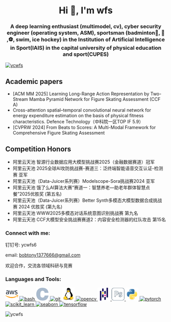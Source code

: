 <h1 align="center">Hi 👋, I'm wfs</h1>
<h3 align="center">A deep learning enthusiast (multimodel, cv), cyber security engineer (operating system, ASM), sportsman (badminton🏸, 🏀 ,⚽, swim, ice hockey) in the Institution of Artificial Intelligence in Sport(IAIS) in the capital university of physical education and sport(CUPES)</h3>

<p align="left"> <a href="https://github.com/ryo-ma/github-profile-trophy"><img src="https://github-profile-trophy.vercel.app/?username=ycwfs" alt="ycwfs" /></a> </p>

## Academic papers
  - [ACM MM 2025] Learning Long-Range Action Representation by Two-Stream Mamba Pyramid Network for Figure Skating Assessment (CCF A)
  - Cross-attention spatial–temporal convolutional neural network for energy expenditure estimation on the basis of physical fitness characteristics. Defence Technology（中科院一区TOP IF 5.9）
  - [CVPRW 2024] From Beats to Scores: A Multi-Modal Framework for Comprehensive Figure Skating Assessment

## Competition Honors
  - 阿里云天池 智源行业数据应用大模型挑战赛2025（金融数据赛道）冠军
  - 阿里云天池 2025全球AI攻防挑战赛-赛道三：泛终端智能语音交互认证-检测赛 亚军
  - 阿里云天池（Data-Juicer系列赛）Modelscope-Sora挑战赛2024 亚军
  - 阿里云天池 饿了么AI算法大赛“赛道一：智慧养老—助老年群体智慧点餐”2025优胜奖 (第五名)
  - 阿里云天池（Data-Juicer系列赛）Better Synth多模态大模型数据合成挑战赛 2024 优胜奖 (第九名)
  - 阿里云天池 WWW2025多模态对话系统意图识别挑战赛 第九名
  - 阿里云天池 CCF大模型安全挑战赛赛道2：内容安全检测器的红队攻击 第15名

<h3 align="left">Connect with me:</h3>
<p align="left">
钉钉号: ycwfs6

email: bobtony1377666@gmail.com

欢迎合作，交流各领域科研与竞赛
</p>

<h3 align="left">Languages and Tools:</h3>
<p align="left"> <a href="https://aws.amazon.com" target="_blank" rel="noreferrer"> <img src="https://raw.githubusercontent.com/devicons/devicon/master/icons/amazonwebservices/amazonwebservices-original-wordmark.svg" alt="aws" width="40" height="40"/> </a> <a href="https://www.gnu.org/software/bash/" target="_blank" rel="noreferrer"> <img src="https://www.vectorlogo.zone/logos/gnu_bash/gnu_bash-icon.svg" alt="bash" width="40" height="40"/> </a> <a href="https://www.cprogramming.com/" target="_blank" rel="noreferrer"> <img src="https://raw.githubusercontent.com/devicons/devicon/master/icons/c/c-original.svg" alt="c" width="40" height="40"/> </a> <a href="https://git-scm.com/" target="_blank" rel="noreferrer"> <img src="https://www.vectorlogo.zone/logos/git-scm/git-scm-icon.svg" alt="git" width="40" height="40"/> </a> <a href="https://www.linux.org/" target="_blank" rel="noreferrer"> <img src="https://raw.githubusercontent.com/devicons/devicon/master/icons/linux/linux-original.svg" alt="linux" width="40" height="40"/> </a> <a href="https://opencv.org/" target="_blank" rel="noreferrer"> <img src="https://www.vectorlogo.zone/logos/opencv/opencv-icon.svg" alt="opencv" width="40" height="40"/> </a> <a href="https://pandas.pydata.org/" target="_blank" rel="noreferrer"> <img src="https://raw.githubusercontent.com/devicons/devicon/2ae2a900d2f041da66e950e4d48052658d850630/icons/pandas/pandas-original.svg" alt="pandas" width="40" height="40"/> </a> <a href="https://www.photoshop.com/en" target="_blank" rel="noreferrer"> <img src="https://raw.githubusercontent.com/devicons/devicon/master/icons/photoshop/photoshop-line.svg" alt="photoshop" width="40" height="40"/> </a> <a href="https://www.python.org" target="_blank" rel="noreferrer"> <img src="https://raw.githubusercontent.com/devicons/devicon/master/icons/python/python-original.svg" alt="python" width="40" height="40"/> </a> <a href="https://pytorch.org/" target="_blank" rel="noreferrer"> <img src="https://www.vectorlogo.zone/logos/pytorch/pytorch-icon.svg" alt="pytorch" width="40" height="40"/> </a> <a href="https://scikit-learn.org/" target="_blank" rel="noreferrer"> <img src="https://upload.wikimedia.org/wikipedia/commons/0/05/Scikit_learn_logo_small.svg" alt="scikit_learn" width="40" height="40"/> </a> <a href="https://seaborn.pydata.org/" target="_blank" rel="noreferrer"> <img src="https://seaborn.pydata.org/_images/logo-mark-lightbg.svg" alt="seaborn" width="40" height="40"/> </a> <a href="https://www.tensorflow.org" target="_blank" rel="noreferrer"> <img src="https://www.vectorlogo.zone/logos/tensorflow/tensorflow-icon.svg" alt="tensorflow" width="40" height="40"/> </a> </p>



<p><img align="left" src="https://github-readme-stats.vercel.app/api/top-langs?username=ycwfs&show_icons=true&theme=onedark&locale=en&layout=compact" alt="ycwfs" /></p>

